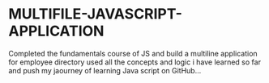 # MULTIFILE-JAVASCRIPT-APPLICATION
Completed the fundamentals course of JS and build a multiline application for employee directory used all the concepts and logic i have learned so far and push my jaourney of learning Java script on GitHub...
